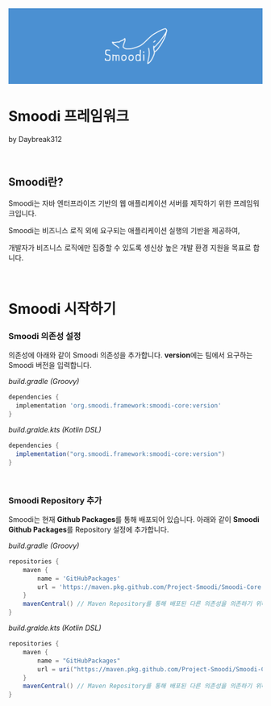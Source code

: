 <img src="../smoodi_banner.png" alt="Smoodi Banner">

# Smoodi 프레임워크
by Daybreak312

<br/>

## Smoodi란?
Smoodi는 자바 엔터프라이즈 기반의 웹 애플리케이션 서버를 제작하기 위한 프레임워크입니다.

Smoodi는 비즈니스 로직 외에 요구되는 애플리케이션 실행의 기반을 제공하여,

개발자가 비즈니스 로직에만 집중할 수 있도록 셍신상 높은 개발 환경 지원을 목표로 합니다.

<br/>

# Smoodi 시작하기
### Smoodi 의존성 설정

의존성에 아래와 같이 Smoodi 의존성을 추가합니다.
**version**에는 팀에서 요구하는 Smoodi 버전을 입력합니다.

_build.gradle (Groovy)_
```gradle
dependencies {
  implementation 'org.smoodi.framework:smoodi-core:version'
}
```

_build.gralde.kts (Kotlin DSL)_
```gradle
dependencies {
  implementation("org.smoodi.framework:smoodi-core:version")
}
```

<br/>

### Smoodi Repository 추가

Smoodi는 현재 **Github Packages**를 통해 배포되어 있습니다.
아래와 같이 **Smoodi Github Packages**를 Repository 설정에 추가합니다.

_build.gradle (Groovy)_
```gradle
repositories {
    maven {
        name = 'GitHubPackages'
        url = 'https://maven.pkg.github.com/Project-Smoodi/Smoodi-Core'
    }
    mavenCentral() // Maven Repository를 통해 배포된 다른 의존성을 의존하기 위해 필요합니다. 대다수의 경우 필요하지만, 필요하지 않을 경우 제거하세요.
}
```

_build.gralde.kts (Kotlin DSL)_
```gradle
repositories {
    maven {
        name = "GitHubPackages"
        url = uri("https://maven.pkg.github.com/Project-Smoodi/Smoodi-Core")
    }
    mavenCentral() // Maven Repository를 통해 배포된 다른 의존성을 의존하기 위해 필요합니다. 대다수의 경우 필요하지만, 필요하지 않을 경우 제거하세요.
}
```
